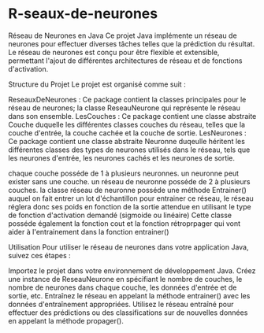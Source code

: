 # R-seaux-de-neurones
Réseau de Neurones en Java
Ce projet Java implémente un réseau de neurones pour effectuer diverses tâches telles que la prédiction du résultat. Le réseau de neurones est conçu pour être flexible et extensible, permettant l'ajout de différentes architectures de réseau et de fonctions d'activation.

Structure du Projet
Le projet est organisé comme suit :

ReseauxDeNeurones : Ce package contient la classes principales pour le réseau de neurones;  la classe ReseauNeurone qui représente le réseau dans son ensemble.
LesCouches : Ce package contient une classe abstraite Couche duquelle les différentes classes couches du réseau, telles que la couche d'entrée, la couche cachée et la couche de sortie.
LesNeurones : Ce package contient une classe abstraite Neuronne duqeulle héritent les différentes classes des types de neurones utilisés dans le réseau, tels que les neurones d'entrée, les neurones cachés et les neurones de sortie.

chaque couche posséde de 1 à plusieurs neuronnes.
un neuronne peut exister sans une couche.
un réseau de neuronne posséde de 2 à plusieurs couches. 
la classe réseau de neuronne posséde une méthode Entrainer() auquel on fait entrer un lot d'échantillon pour entrainer ce réseau, le réseau réglera donc ses poids en fonction de la sortie attendue en utilisant le type de fonction d'activation demandé (sigmoide ou linéaire)
Cette classe posséde également la fonction cout et la fonction rétroprpager qui vont aider à l'entrainement dans la fonction entrainer()


Utilisation
Pour utiliser le réseau de neurones dans votre application Java, suivez ces étapes :

Importez le projet dans votre environnement de développement Java.
Créez une instance de ReseauNeurone en spécifiant le nombre de couches, le nombre de neurones dans chaque couche, les données d'entrée et de sortie, etc.
Entraînez le réseau en appelant la méthode entrainer() avec les données d'entraînement appropriées.
Utilisez le réseau entraîné pour effectuer des prédictions ou des classifications sur de nouvelles données en appelant la méthode propager().
